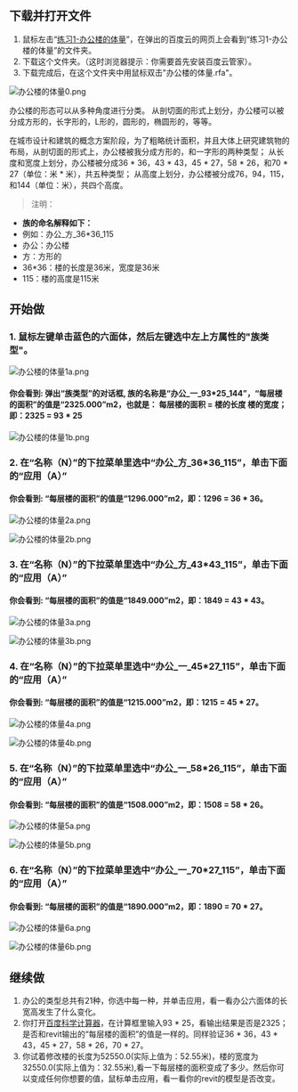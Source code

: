 ## 下载并打开文件

1. 鼠标左击“[练习1-办公楼的体量](http://pan.baidu.com/s/1kUs4RPX)”，在弹出的百度云的网页上会看到“练习1-办公楼的体量”的文件夹。
2. 下载这个文件夹。（这时浏览器提示：你需要首先安装百度云管家）。
3. 下载完成后，在这个文件夹中用鼠标双击"办公楼的体量.rfa"。

![办公楼的体量0.png](/images/办公楼的体量/办公楼的体量0.png)

办公楼的形态可以从多种角度进行分类。
从剖切面的形式上划分，办公楼可以被分成方形的，长字形的，L形的，圆形的，椭圆形的，等等。

在城市设计和建筑的概念方案阶段，为了粗略统计面积，并且大体上研究建筑物的布局，从剖切面的形式上，办公楼被我分成方形的，和一字形的两种类型；
从长度和宽度上划分，办公楼被分成36 * 36，43 * 43，45 * 27，58 * 26，和70 * 27（单位：米 * 米），共五种类型；
从高度上划分，办公楼被分成76，94，115，和144（单位：米），共四个高度。

> 注明：
> 
- **族的命名解释如下：**
- 例如：办公_方_36*36_115
- 办公：办公楼
- 方：方形的
- 36*36：楼的长度是36米，宽度是36米
- 115：楼的高度是115米

## 开始做

### 1. 鼠标左键单击蓝色的六面体，然后左键选中左上方属性的"族类型"。

![办公楼的体量1a.png](/images/办公楼的体量/办公楼的体量1a.png)

#### 你会看到: 弹出“族类型”的对话框, 族的名称是“办公_一_93*25_144”，“每层楼的面积”的值是“2325.000”m2，也就是： 每层楼的面积 = 楼的长度  楼的宽度；即：2325 = 93 * 25

![办公楼的体量1b.png](/images/办公楼的体量/办公楼的体量1b.png)

### 2. 在“名称（N）”的下拉菜单里选中“办公_方_36*36_115”，单击下面的“应用（A）”

#### 你会看到: “每层楼的面积”的值是“1296.000”m2，即：1296 = 36 * 36。

![办公楼的体量2a.png](/images/办公楼的体量/办公楼的体量2a.png)

![办公楼的体量2b.png](/images/办公楼的体量/办公楼的体量2b.png)

### 3. 在“名称（N）”的下拉菜单里选中“办公_方_43*43_115”，单击下面的“应用（A）”

#### 你会看到: “每层楼的面积”的值是“1849.000”m2，即：1849 = 43 * 43。

![办公楼的体量3a.png](/images/办公楼的体量/办公楼的体量3a.png)

![办公楼的体量3b.png](/images/办公楼的体量/办公楼的体量3b.png)

### 4. 在“名称（N）”的下拉菜单里选中“办公_一_45*27_115”，单击下面的“应用（A）”

#### 你会看到: “每层楼的面积”的值是“1215.000”m2，即：1215 = 45 * 27。

![办公楼的体量4a.png](/images/办公楼的体量/办公楼的体量4a.png)

![办公楼的体量4b.png](/images/办公楼的体量/办公楼的体量4b.png)

### 5. 在“名称（N）”的下拉菜单里选中“办公_一_58*26_115”，单击下面的“应用（A）”

#### 你会看到: “每层楼的面积”的值是“1508.000”m2，即：1508 = 58 * 26。

![办公楼的体量5a.png](/images/办公楼的体量/办公楼的体量5a.png)

![办公楼的体量5b.png](/images/办公楼的体量/办公楼的体量5b.png)

### 6. 在“名称（N）”的下拉菜单里选中“办公_一_70*27_115”，单击下面的“应用（A）”

#### 你会看到: “每层楼的面积”的值是“1890.000”m2，即：1890 = 70 * 27。

![办公楼的体量6a.png](/images/办公楼的体量/办公楼的体量6a.png)

![办公楼的体量6b.png](/images/办公楼的体量/办公楼的体量6b.png)

## 继续做

1. 办公的类型总共有21种，你选中每一种，并单击应用，看一看办公六面体的长宽高发生了什么变化。
2. 你打开[百度科学计算器](http://www.baidu.com/s?wd=%E7%A7%91%E5%AD%A6%E8%AE%A1%E7%AE%97%E5%99%A8&rsv_spt=1&issp=1&rsv_bp=0&ie=utf-8&tn=baiduhome_pg&rsv_sug3=7&rsv_sug=0&rsv_sug1=5&rsv_sug4=157&inputT=5933)，在计算框里输入93 * 25，看输出结果是否是2325；是否和revit输出的“每层楼的面积”的值是一样的。同样验证36 * 36，43 * 43，45 * 27，58 * 26，70 * 27。
3. 你试着修改楼的长度为52550.0(实际上值为：52.55米)，楼的宽度为32550.0(实际上值为：32.55米),看一下每层楼的面积变成了多少。然后你可以变成任何你想要的值，鼠标单击应用，看一看你的revit的模型是否改变。